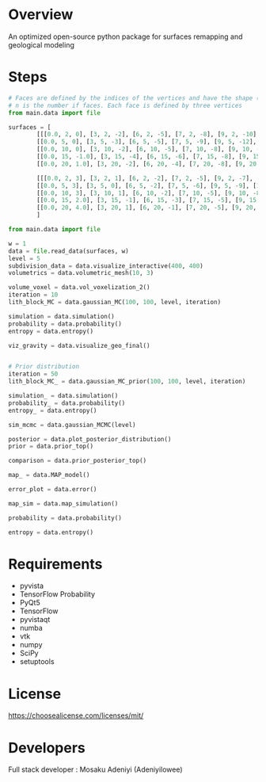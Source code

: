 # Overview
An optimized open-source python package for surfaces remapping and geological modeling

# Steps
```python
# Faces are defined by the indices of the vertices and have the shape (n,3) for triangular meshes.
# n is the number if faces. Each face is defined by three vertices
from main.data import file

surfaces = [
        [[[0.0, 2, 0], [3, 2, -2], [6, 2, -5], [7, 2, -8], [9, 2, -10], [15, 2, -14]],
        [[0.0, 5, 0], [3, 5, -3], [6, 5, -5], [7, 5, -9], [9, 5, -12], [15, 5, -15]],
        [[0.0, 10, 0], [3, 10, -2], [6, 10, -5], [7, 10, -8], [9, 10, -11], [15, 10, -16]],
        [[0.0, 15, -1.0], [3, 15, -4], [6, 15, -6], [7, 15, -8], [9, 15, -11.5], [15, 15, -15]],
        [[0.0, 20, 1.0], [3, 20, -2], [6, 20, -4], [7, 20, -8], [9, 20, -11], [15, 20, -16]]],

        [[[0.0, 2, 3], [3, 2, 1], [6, 2, -2], [7, 2, -5], [9, 2, -7], [15, 2, -11]],
        [[0.0, 5, 3], [3, 5, 0], [6, 5, -2], [7, 5, -6], [9, 5, -9], [15, 5, -12]],
        [[0.0, 10, 3], [3, 10, 1], [6, 10, -2], [7, 10, -5], [9, 10, -8], [15, 10, -13]],
        [[0.0, 15, 2.0], [3, 15, -1], [6, 15, -3], [7, 15, -5], [9, 15, -8.5], [15, 15, -12]],
        [[0.0, 20, 4.0], [3, 20, 1], [6, 20, -1], [7, 20, -5], [9, 20, -8], [15, 20, -13]]]
        ]

from main.data import file

w = 1
data = file.read_data(surfaces, w)
level = 5
subdivision_data = data.visualize_interactive(400, 400)
volumetrics = data.volumetric_mesh(10, 3)

volume_voxel = data.vol_voxelization_2()
iteration = 10
lith_block_MC = data.gaussian_MC(100, 100, level, iteration)

simulation = data.simulation()
probability = data.probability()
entropy = data.entropy()

viz_gravity = data.visualize_geo_final()


# Prior distribution
iteration = 50
lith_block_MC_ = data.gaussian_MC_prior(100, 100, level, iteration)

simulation_ = data.simulation()
probability_ = data.probability()
entropy_ = data.entropy()

sim_mcmc = data.gaussian_MCMC(level)

posterior = data.plot_posterior_distribution()
prior = data.prior_top()

comparison = data.prior_posterior_top()

map_ = data.MAP_model()

error_plot = data.error()

map_sim = data.map_simulation()

probability = data.probability()

entropy = data.entropy()

```

# Requirements
- pyvista
- TensorFlow Probability
- PyQt5
- TensorFlow
- pyvistaqt
- numba
- vtk
- numpy
- SciPy
- setuptools


# License
https://choosealicense.com/licenses/mit/


# Developers
Full stack developer : Mosaku Adeniyi (Adeniyilowee)